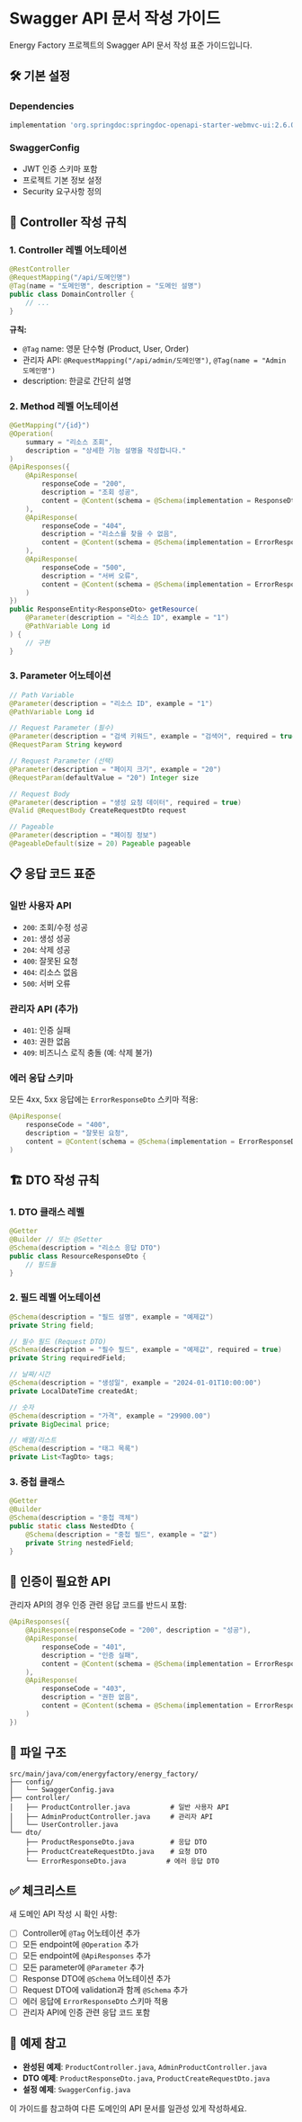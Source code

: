 # Swagger API 문서 작성 가이드

Energy Factory 프로젝트의 Swagger API 문서 작성 표준 가이드입니다.

## 🛠️ 기본 설정

### Dependencies
```gradle
implementation 'org.springdoc:springdoc-openapi-starter-webmvc-ui:2.6.0'
```

### SwaggerConfig
- JWT 인증 스키마 포함
- 프로젝트 기본 정보 설정
- Security 요구사항 정의

## 📝 Controller 작성 규칙

### 1. Controller 레벨 어노테이션

```java
@RestController
@RequestMapping("/api/도메인명")
@Tag(name = "도메인명", description = "도메인 설명")
public class DomainController {
    // ...
}
```

**규칙:**
- `@Tag` name: 영문 단수형 (Product, User, Order)
- 관리자 API: `@RequestMapping("/api/admin/도메인명")`, `@Tag(name = "Admin 도메인명")`
- description: 한글로 간단히 설명

### 2. Method 레벨 어노테이션

```java
@GetMapping("/{id}")
@Operation(
    summary = "리소스 조회",
    description = "상세한 기능 설명을 작성합니다."
)
@ApiResponses({
    @ApiResponse(
        responseCode = "200",
        description = "조회 성공",
        content = @Content(schema = @Schema(implementation = ResponseDto.class))
    ),
    @ApiResponse(
        responseCode = "404",
        description = "리소스를 찾을 수 없음",
        content = @Content(schema = @Schema(implementation = ErrorResponseDto.class))
    ),
    @ApiResponse(
        responseCode = "500",
        description = "서버 오류",
        content = @Content(schema = @Schema(implementation = ErrorResponseDto.class))
    )
})
public ResponseEntity<ResponseDto> getResource(
    @Parameter(description = "리소스 ID", example = "1")
    @PathVariable Long id
) {
    // 구현
}
```

### 3. Parameter 어노테이션

```java
// Path Variable
@Parameter(description = "리소스 ID", example = "1")
@PathVariable Long id

// Request Parameter (필수)
@Parameter(description = "검색 키워드", example = "검색어", required = true)
@RequestParam String keyword

// Request Parameter (선택)
@Parameter(description = "페이지 크기", example = "20")
@RequestParam(defaultValue = "20") Integer size

// Request Body
@Parameter(description = "생성 요청 데이터", required = true)
@Valid @RequestBody CreateRequestDto request

// Pageable
@Parameter(description = "페이징 정보")
@PageableDefault(size = 20) Pageable pageable
```

## 📋 응답 코드 표준

### 일반 사용자 API
- `200`: 조회/수정 성공
- `201`: 생성 성공
- `204`: 삭제 성공
- `400`: 잘못된 요청
- `404`: 리소스 없음
- `500`: 서버 오류

### 관리자 API (추가)
- `401`: 인증 실패
- `403`: 권한 없음
- `409`: 비즈니스 로직 충돌 (예: 삭제 불가)

### 에러 응답 스키마
모든 4xx, 5xx 응답에는 `ErrorResponseDto` 스키마 적용:

```java
@ApiResponse(
    responseCode = "400",
    description = "잘못된 요청",
    content = @Content(schema = @Schema(implementation = ErrorResponseDto.class))
)
```

## 🏗️ DTO 작성 규칙

### 1. DTO 클래스 레벨

```java
@Getter
@Builder // 또는 @Setter
@Schema(description = "리소스 응답 DTO")
public class ResourceResponseDto {
    // 필드들
}
```

### 2. 필드 레벨 어노테이션

```java
@Schema(description = "필드 설명", example = "예제값")
private String field;

// 필수 필드 (Request DTO)
@Schema(description = "필수 필드", example = "예제값", required = true)
private String requiredField;

// 날짜/시간
@Schema(description = "생성일", example = "2024-01-01T10:00:00")
private LocalDateTime createdAt;

// 숫자
@Schema(description = "가격", example = "29900.00")
private BigDecimal price;

// 배열/리스트
@Schema(description = "태그 목록")
private List<TagDto> tags;
```

### 3. 중첩 클래스

```java
@Getter
@Builder
@Schema(description = "중첩 객체")
public static class NestedDto {
    @Schema(description = "중첩 필드", example = "값")
    private String nestedField;
}
```

## 🔐 인증이 필요한 API

관리자 API의 경우 인증 관련 응답 코드를 반드시 포함:

```java
@ApiResponses({
    @ApiResponse(responseCode = "200", description = "성공"),
    @ApiResponse(
        responseCode = "401", 
        description = "인증 실패",
        content = @Content(schema = @Schema(implementation = ErrorResponseDto.class))
    ),
    @ApiResponse(
        responseCode = "403", 
        description = "권한 없음",
        content = @Content(schema = @Schema(implementation = ErrorResponseDto.class))
    )
})
```

## 📁 파일 구조

```
src/main/java/com/energyfactory/energy_factory/
├── config/
│   └── SwaggerConfig.java
├── controller/
│   ├── ProductController.java          # 일반 사용자 API
│   ├── AdminProductController.java     # 관리자 API
│   └── UserController.java
└── dto/
    ├── ProductResponseDto.java         # 응답 DTO
    ├── ProductCreateRequestDto.java    # 요청 DTO
    └── ErrorResponseDto.java          # 에러 응답 DTO
```

## ✅ 체크리스트

새 도메인 API 작성 시 확인 사항:

- [ ] Controller에 `@Tag` 어노테이션 추가
- [ ] 모든 endpoint에 `@Operation` 추가
- [ ] 모든 endpoint에 `@ApiResponses` 추가
- [ ] 모든 parameter에 `@Parameter` 추가
- [ ] Response DTO에 `@Schema` 어노테이션 추가
- [ ] Request DTO에 validation과 함께 `@Schema` 추가
- [ ] 에러 응답에 `ErrorResponseDto` 스키마 적용
- [ ] 관리자 API에 인증 관련 응답 코드 포함

## 🎯 예제 참고

- **완성된 예제**: `ProductController.java`, `AdminProductController.java`
- **DTO 예제**: `ProductResponseDto.java`, `ProductCreateRequestDto.java`
- **설정 예제**: `SwaggerConfig.java`

이 가이드를 참고하여 다른 도메인의 API 문서를 일관성 있게 작성하세요.